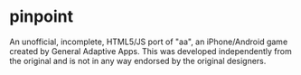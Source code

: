 # pinpoint
An unofficial, incomplete, HTML5/JS port of "aa", an iPhone/Android game created by General Adaptive Apps. This was developed independently from the original and is not in any way endorsed by the original designers.
